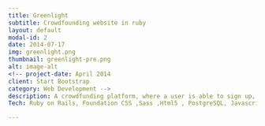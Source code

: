 ```yaml
---
title: Greenlight
subtitle: Crowdfounding website in ruby
layout: default
modal-id: 2
date: 2014-07-17
img: greenlight.png
thumbnail: greenlight-pre.png
alt: image-alt
<!-- project-date: April 2014
client: Start Bootstrap
category: Web Development -->
description: A crowdfunding platform, where a user is able to sign up, create his own project or just browse the website and pledge the projects of other users.
Tech: Ruby on Rails, Foundation CSS ,Sass ,Html5 , PostgreSQL, Javascript/JQuery, Carrierwave, Rmagick, ActsAsTaggable.

---
```

